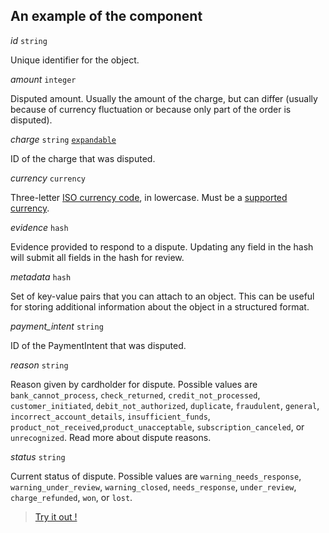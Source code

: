 ## An example of the component

<article>

_id_ `string`

Unique identifier for the object.

</article>
<article>

_amount_ `integer`

Disputed amount. Usually the amount of the charge, but can differ (usually because of currency fluctuation or because only part of the order is disputed).

</article>
<article>

_charge_ `string` [`expandable`](#transition)

ID of the charge that was disputed.

</article>
<article>

_currency_ `currency`

Three-letter [ISO currency code](https://example.com), in lowercase. Must be a [supported currency](https://example.com).

</article>
<article>

_evidence_ `hash`

Evidence provided to respond to a dispute. Updating any field in the hash will submit all fields in the hash for review.

</article>
<article>

_metadata_ `hash`

Set of key-value pairs that you can attach to an object. This can be useful for storing additional information about the object in a structured format.

</article>
<article>

_payment_intent_ `string`

ID of the PaymentIntent that was disputed.

</article>
<article>

_reason_ `string`

Reason given by cardholder for dispute. Possible values are `bank_cannot_process`, `check_returned`, `credit_not_processed`, `customer_initiated`, `debit_not_authorized`, `duplicate`, `fraudulent`, `general`, `incorrect_account_details`, `insufficient_funds`, `product_not_received`,`product_unacceptable`, `subscription_canceled`, or `unrecognized`. Read more about dispute reasons.

</article>
<article>

_status_ `string`

Current status of dispute. Possible values are `warning_needs_response`, `warning_under_review`, `warning_closed`, `needs_response`, `under_review`, `charge_refunded`, `won`, or `lost`.

</article>

> [Try it out !](https://example.com)
